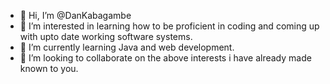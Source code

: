 - 👋 Hi, I’m @DanKabagambe
- 👀 I’m interested in learning how to be proficient in coding and coming up with upto date working software systems.
- 🌱 I’m currently learning Java and web development.
- 💞️ I’m looking to collaborate on the above interests i have already made known to you.
